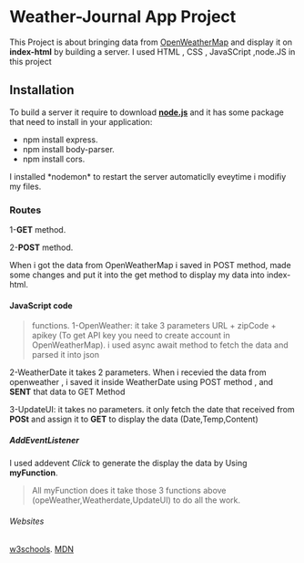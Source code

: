 # Weather-Journal App Project
			
This Project is about bringing data from [OpenWeatherMap](https://openweathermap.org/current) and display it on **index-html** by building a server.
I used HTML , CSS , JavaSCript ,node.JS in this project
## Installation
To build a server it require to download [**node.js**](https://nodejs.org/en/download/) and it has some package that need to install in your application:
* npm install express.
* npm install body-parser.
* npm install cors. 

I installed \*nodemon\* to restart the server automaticlly eveytime i modifiy my files.

### Routes

1-**GET** method.

2-**POST** method.

When i got the data from OpenWeatherMap i saved in POST method, made some changes and put it into the get method to display my data into index-html.


#### JavaScript code
> functions.
1-OpenWeather:
it take 3 parameters URL + zipCode + apikey (To get API key you need to create account in OpenWeatherMap).
i used async await method to fetch the data and parsed it into json 

2-WeatherDate
it takes 2 parameters.
When i recevied the data from openweather , i saved it inside WeatherDate using POST method , and **SENT** that data to GET Method 

3-UpdateUI:
it takes no parameters.
it only fetch the date that received from **POSt** and assign it to **GET** to display the data (Date,Temp,Content)


##### AddEventListener

I used addevent _Click_ to generate the display the data by Using **myFunction**.
> All myFunction does it take those 3 functions above (opeWeather,Weatherdate,UpdateUI) to do all the work.

###### Websites
[w3schools](https://www.w3schools.com/).
[MDN](https://developer.mozilla.org/en-US/)	
		  
